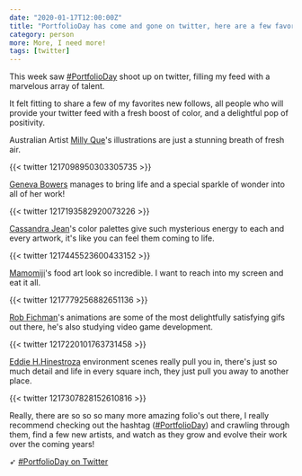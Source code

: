 ```yaml
---
date: "2020-01-17T12:00:00Z"
title: "PortfolioDay has come and gone on twitter, here are a few favorites to brighten up your feed today."
category: person
more: More, I need more!
tags: [twitter]
---
```


This week saw [#PortfolioDay](https://twitter.com/hashtag/PortfolioDay) shoot up on twitter, filling my feed with a marvelous array of talent.

It felt fitting to share a few of my favorites new follows, all people who will provide your twitter feed with a fresh boost of color, and a delightful pop of positivity.

Australian Artist [Milly Que](https://www.millyque.com/)'s illustrations are just a stunning breath of fresh air.

{{< twitter 1217098950303305735 >}}

[Geneva Bowers](https://www.genevab.com/) manages to bring life and a special sparkle of wonder into all of her work!

{{< twitter 1217193582920073226 >}}

[Cassandra Jean](http://cassandrajeanart.blogspot.com/)'s color palettes give such mysterious energy to each and every artwork, it's like you can feel them coming to life.

{{< twitter 1217445523600433152 >}}

<!--more-->

[Mamomiji](https://www.instagram.com/maomomiji/)'s food art look so incredible. I want to reach into my screen and eat it all.

{{< twitter 1217779256882651136 >}}

[Rob Fichman](https://robfichman.com/about)'s animations are some of the most delightfully satisfying gifs out there, he's also studying video game development.

{{< twitter 1217220101763731458 >}}

[Eddie H.Hinestroza](https://eddiehernandez9655.artstation.com/) environment scenes really pull you in, there's just so much detail and life in every square inch, they just pull you away to another place.

{{< twitter 1217307828152610816 >}}

Really, there are so so so many more amazing folio's out there, I really recommend checking out the hashtag ([#PortfolioDay](https://twitter.com/hashtag/PortfolioDay)) and crawling through them, find a few new artists, and watch as they grow and evolve their work over the coming years!

➶ [#PortfolioDay on Twitter](https://twitter.com/hashtag/PortfolioDay)
